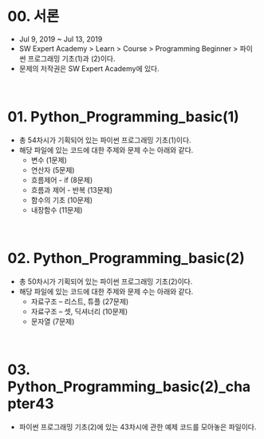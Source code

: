 # 00. 서론

- Jul 9, 2019 ~ Jul 13, 2019
- SW Expert Academy > Learn > Course > Programming Beginner > 파이썬 프로그래밍 기초(1)과 (2)이다.
- 문제의 저작권은 SW Expert Academy에 있다.



<br>

# 01. Python_Programming_basic(1)

- 총 54차시가 기획되어 있는  파이썬 프로그래밍 기초(1)이다.
- 해당 파일에 있는 코드에 대한 주제와 문제 수는 아래와 같다.
  - 변수 (1문제)
  - 연산자 (5문제)
  - 흐름제어 - if (8문제)
  - 흐름과 제어 - 반복 (13문제)
  - 함수의 기초 (10문제)
  - 내장함수 (11문제)



<br>

# 02. Python_Programming_basic(2)

- 총 50차시가 기획되어 있는 파이썬 프로그래밍 기초(2)이다.
- 해당 파일에 있는 코드에 대한 주제와 문제 수는 아래와 같다.
  - 자료구조 – 리스트, 튜플 (27문제)
  - 자료구조 – 셋, 딕셔너리 (10문제)
  - 문자열 (7문제)




<br>

# 03. Python_Programming_basic(2)_chapter43

- 파이썬 프로그래밍 기초(2)에 있는 43차시에 관한 예제 코드를 모아놓은 파일이다.
